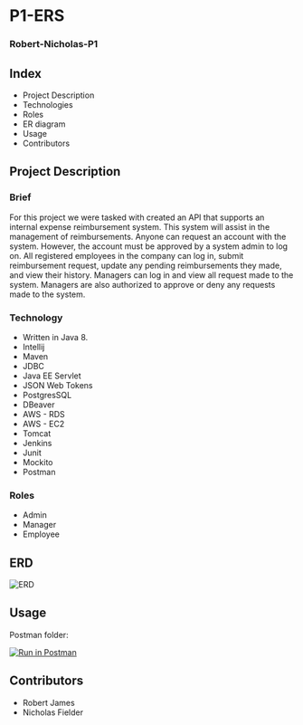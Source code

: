 # P1-ERS
### Robert-Nicholas-P1

## Index
- Project Description
- Technologies
- Roles
- ER diagram
- Usage
- Contributors

## Project Description

### Brief

For this project we were tasked with created an API that supports an internal expense reimbursement system. This 
system will assist in the management of reimbursements. Anyone can request an account with the system. However, the
account must be approved by a system admin to log on. All registered employees in the company can log in, submit
reimbursement request, update any pending reimbursements they made, and view their history. Managers can log in and
view all request made to the system. Managers are also authorized to approve or deny any requests made to the system.


### Technology
- Written in Java 8.
- Intellij
- Maven
- JDBC
- Java EE Servlet
- JSON Web Tokens
- PostgresSQL
- DBeaver
- AWS - RDS
- AWS - EC2
- Tomcat
- Jenkins
- Junit
- Mockito
- Postman


### Roles
- Admin
- Manager
- Employee


## ERD
![ERD](https://lucid.app/publicSegments/view/e22412ef-9ea4-4535-ad35-c05db02d4554/image.png)

## Usage
Postman folder: 

[![Run in Postman](https://run.pstmn.io/button.svg)](https://app.getpostman.com/run-collection/5e8bedb6bdb2e9b5ffdc?action=collection%2Fimport)

## Contributors
- Robert James
- Nicholas Fielder